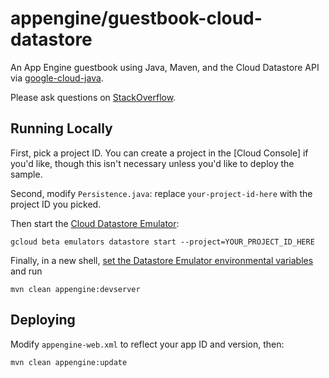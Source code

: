 # appengine/guestbook-cloud-datastore

An App Engine guestbook using Java, Maven, and the Cloud Datastore API via
[google-cloud-java](https://github.com/GoogleCloudPlatform/google-cloud-java).

Please ask questions on [StackOverflow](http://stackoverflow.com/questions/tagged/google-app-engine).

## Running Locally

First, pick a project ID. You can create a project in the [Cloud Console] if you'd like, though this
isn't necessary unless you'd like to deploy the sample.

Second, modify `Persistence.java`: replace `your-project-id-here` with the project ID you picked.

Then start the [Cloud Datastore Emulator](https://cloud.google.com/datastore/docs/tools/datastore-emulator):

    gcloud beta emulators datastore start --project=YOUR_PROJECT_ID_HERE

Finally, in a new shell, [set the Datastore Emulator environmental variables](https://cloud.google.com/datastore/docs/tools/datastore-emulator#setting_environment_variables)
and run

    mvn clean appengine:devserver

## Deploying

Modify `appengine-web.xml` to reflect your app ID and version, then:

    mvn clean appengine:update
